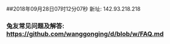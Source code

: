 ##2018年09月28日07时12分07秒 新址: 142.93.218.218
### 兔友常见问题及解答: https://github.com/wanggonging/d/blob/w/FAQ.md
